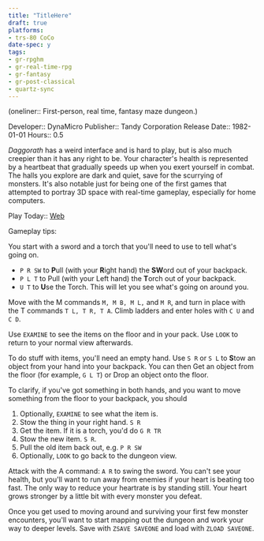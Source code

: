 ```yaml
---
title: "TitleHere"
draft: true
platforms:
- trs-80 CoCo
date-spec: y
tags:
- gr-rpghm
- gr-real-time-rpg
- gr-fantasy
- gr-post-classical
- quartz-sync
---
```


(oneliner:: First-person, real time, fantasy maze dungeon.)

Developer:: DynaMicro
Publisher:: Tandy Corporation
Release Date:: 1982-01-01
Hours:: 0.5

*Daggorath* has a weird interface and is hard to play, but is also much creepier than it has any right to be. Your character's health is represented by a heartbeat that gradually speeds up when you exert yourself in combat. The halls you explore are dark and quiet, save for the scurrying of monsters. It's also notable just for being one of the first games that attempted to portray 3D space with real-time gameplay, especially for home computers.

Play Today:: [Web](https://daggorath.online/)

Gameplay tips:

You start with a sword and a torch that you'll need to use to tell what's going on.
- `P R SW` to **P**ull (with your **R**ight hand) the **SW**ord out of your backpack.
- `P L T` to Pull (with your Left hand) the **T**orch out of your backpack.
- `U T` to **U**se the Torch. This will let you see what's going on around you.

Move with the M commands `M, M B, M L,` and `M R`, and turn in place with the T commands `T L, T R, T A`. Climb ladders and enter holes with `C U` and `C D`.

Use `EXAMINE` to see the items on the floor and in your pack. Use `LOOK` to return to your normal view afterwards.

To do stuff with items, you'll need an empty hand. Use `S R` or `S L` to **S**tow an object from your hand into your backpack. You can then Get an object from the floor (for example, `G L T`) or Drop an object onto the floor.

To clarify, if you've got something in both hands, and you want to move something from the floor to your backpack, you should 
1. Optionally, `EXAMINE` to see what the item is.
2. Stow the thing in your right hand. `S R`
3. Get the item. If it is a torch, you'd do `G R TR`
4. Stow the new item. `S R`.
5. Pull the old item back out, e.g. `P R SW`
6. Optionally, `LOOK` to go back to the dungeon view.

Attack with the A command: `A R` to swing the sword. You can't see your health, but you'll want to run away from enemies if your heart is beating too fast. The only way to reduce your heartrate is by standing still. Your heart grows stronger by a little bit with every monster you defeat.

Once you get used to moving around and surviving your first few monster encounters, you'll want to start mapping out the dungeon and work your way to deeper levels. Save with `ZSAVE SAVEONE` and load with `ZLOAD SAVEONE`. 